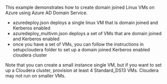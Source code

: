 This example demonstrates how to create domain joined Linux VMs on Azure using Azure AD Domain Service. 

* azuredeploy.json deploys a single linux VM that is domain joined and Kerberos enabled
* azuredeploy_multivm.json deploys a set of VMs that are domain joined and Kerberos enabled
* once you have a set of VMs, you can follow the instructions in setupcloudera folder to set up a domain joined Kerberos enabled cloudera cluster 

Note that you can create a small instance single VM, but if you want to set up a Cloudera cluster, provision at least 4 Standard_DS13 VMs.  Cloudera may not run on smaller VMs. 